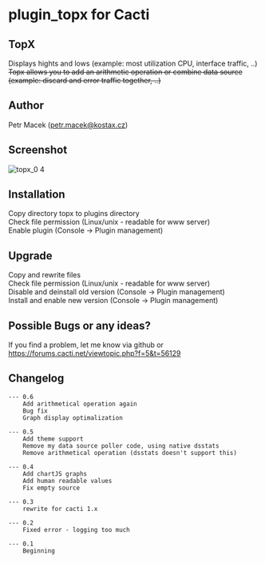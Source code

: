 # plugin_topx for Cacti

## TopX
Displays hights and lows (example: most utilization CPU, interface traffic, ..)
~~Topx allows you to add an arithmetic operation or combine data source (example: discard and error traffic together, ..)~~

## Author
Petr Macek (petr.macek@kostax.cz)

## Screenshot
![topx_0 4](https://user-images.githubusercontent.com/26485719/33798513-1a7a4dba-dd1a-11e7-8ffe-f7f76c5124ba.png)

## Installation
Copy directory topx to plugins directory  
Check file permission (Linux/unix - readable for www server)  
Enable plugin (Console -> Plugin management)   
    
## Upgrade    
Copy and rewrite files  
Check file permission (Linux/unix - readable for www server)  
Disable and deinstall old version (Console -> Plugin management)   
Install and enable new version (Console -> Plugin management)   
    
## Possible Bugs or any ideas?
If you find a problem, let me know via github or https://forums.cacti.net/viewtopic.php?f=5&t=56129
   

## Changelog
	--- 0.6
		Add arithmetical operation again
		Bug fix
		Graph display optimalization
		
	--- 0.5
		Add theme support
		Remove my data source poller code, using native dsstats
		Remove arithmetical operation (dsstats doesn't support this)
		 
 	--- 0.4
		Add chartJS graphs
		Add human readable values 
		Fix empty source

	--- 0.3
		rewrite for cacti 1.x

	--- 0.2
		Fixed error - logging too much
	
	--- 0.1
		Beginning


